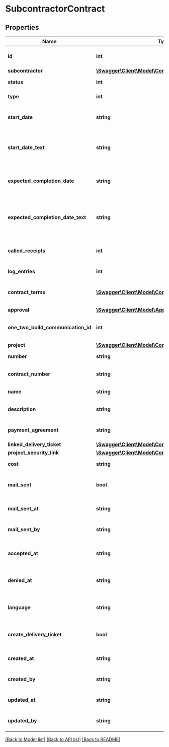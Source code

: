 # SubcontractorContract

## Properties
Name | Type | Description | Notes
------------ | ------------- | ------------- | -------------
**id** | **int** | The ID of the subcontractor contract. | [optional] 
**subcontractor** | [**\Swagger\Client\Model\CondensedContact**](CondensedContact.md) |  | 
**status** | **int** | Status of the contract. | 
**type** | **int** | Type of the contract. | 
**start_date** | **string** | The starting date of the subcontractor contract. | [optional] 
**start_date_text** | **string** | The starting date text of the subcontractor contract. | [optional] 
**expected_completion_date** | **string** | The expected completion date of the subcontractor contract. | [optional] 
**expected_completion_date_text** | **string** | The expected completion date text of the subcontractor contract. | [optional] 
**called_receipts** | **int** | The amount of called receipt documents. | [optional] 
**log_entries** | **int** | The amount of log entries. | [optional] 
**contract_terms** | [**\Swagger\Client\Model\ContractTerm[]**](ContractTerm.md) | Contains the contract terms of this contract. | [optional] 
**approval** | [**\Swagger\Client\Model\Approval**](Approval.md) |  | [optional] 
**one_two_build_communication_id** | **int** | The ID used by 12Build for this contract | [optional] 
**project** | [**\Swagger\Client\Model\CondensedProject**](CondensedProject.md) |  | 
**number** | **string** | Number of the contract. | [optional] 
**contract_number** | **string** | The contract number of the contract. | [optional] 
**name** | **string** | The name of the contract. | [optional] 
**description** | **string** | The description of the contract. | [optional] 
**payment_agreement** | **string** | The payment agreement of the contract. | [optional] 
**linked_delivery_ticket** | [**\Swagger\Client\Model\CondensedDeliveryTicket**](CondensedDeliveryTicket.md) |  | [optional] 
**project_security_link** | [**\Swagger\Client\Model\CondensedProjectSecurityLink**](CondensedProjectSecurityLink.md) |  | [optional] 
**cost** | **string** | The cost of the contract. | 
**mail_sent** | **bool** | Flag to indicate if mail was sent. | [optional] 
**mail_sent_at** | **string** | The date the contract was sent. | [optional] 
**mail_sent_by** | **string** | The user that sent the email. | [optional] 
**accepted_at** | **string** | Datetime when contract was accepted. | [optional] 
**denied_at** | **string** | Datetime when contract was denied. | [optional] 
**language** | **string** | The locale used by this contract, e.g.: nl-NL. | [optional] 
**create_delivery_ticket** | **bool** | Whether or not to create a delivery ticket. | [optional] 
**created_at** | **string** | The creation time of the entity. | [optional] 
**created_by** | **string** | The user that created the entity. | [optional] 
**updated_at** | **string** | The last updated time of the entity. | [optional] 
**updated_by** | **string** | The user that last updated the entity. | [optional] 

[[Back to Model list]](../README.md#documentation-for-models) [[Back to API list]](../README.md#documentation-for-api-endpoints) [[Back to README]](../README.md)


